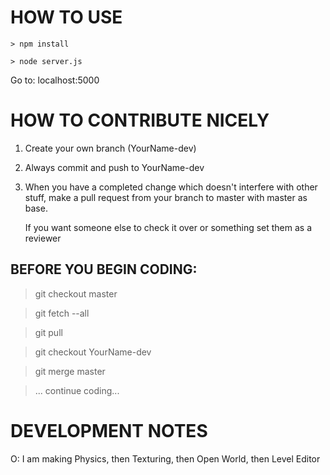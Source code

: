 # HOW TO USE
```
> npm install
```

```
> node server.js
```

Go to: localhost:5000



# HOW TO CONTRIBUTE NICELY

1. Create your own branch (YourName-dev)
2. Always commit and push to YourName-dev

3. When you have a completed change which doesn't interfere with other stuff,
   make a pull request from your branch to master with master as base.
   
   If you want someone else to check it over or something set them as a reviewer
   
## BEFORE YOU BEGIN CODING:

>git checkout master

>git fetch --all

>git pull

>git checkout YourName-dev

>git merge master

>... continue coding...


# DEVELOPMENT NOTES

O: I am making Physics, then Texturing, then Open World, then Level Editor

